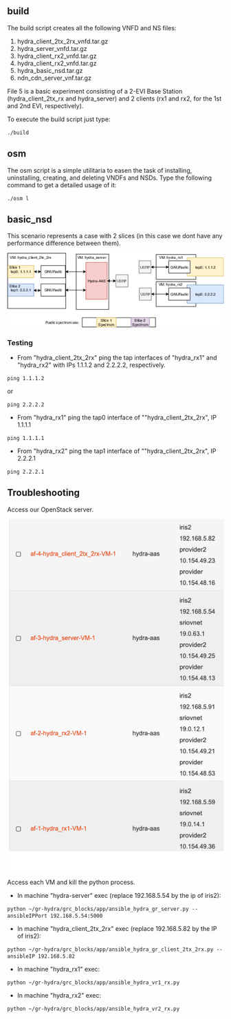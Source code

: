 
## build

The build script creates all the following VNFD and NS files:

1. hydra_client_2tx_2rx_vnfd.tar.gz
2. hydra_server_vnfd.tar.gz
3. hydra_client_rx2_vnfd.tar.gz
4. hydra_client_rx2_vnfd.tar.gz
5. hydra_basic_nsd.tar.gz
6. ndn_cdn_server_vnf.tar.gz

File 5 is a basic experiment consisting of a 2-EVI Base Station (hydra_client_2tx_rx and hydra_server) and 2 clients (rx1 and rx2, for the 1st and 2nd EVI, respectively).

To execute the build script just type:

```
./build
```

## osm

The osm script is a simple utilitaria to easen the task of installing, uninstalling, creating, and deleting VNDFs and NSDs.
Type the following command to get a detailed usage of it:
```
./osm l
```

## basic_nsd

This scenario represents a case with 2 slices (in this case we dont have any performance difference between them).


![The scenario is as follows:](figure/hydra_slice_ping_scheme.png)


### Testing

- From "hydra_client_2tx_2rx" ping  the tap interfaces of "hydra_rx1" and "hydra_rx2" with IPs 1.1.1.2 and 2.2.2.2, respectively.
```
ping 1.1.1.2
```
or
```
ping 2.2.2.2
```

- From "hydra_rx1" ping the tap0 interface of ""hydra_client_2tx_2rx", IP 1.1.1.1
```
ping 1.1.1.1
```


- From "hydra_rx2" ping the tap1 interface of ""hydra_client_2tx_2rx", IP 2.2.2.1
```
ping 2.2.2.1
```

## Troubleshooting

Access our OpenStack server. 

![You should see your VMs as shown below:](figure/vms_open_stack.png)


Access each VM and kill the python process.



* In machine "hydra-server" exec (replace 192.168.5.54 by the ip of iris2):
```
python ~/gr-hydra/grc_blocks/app/ansible_hydra_gr_server.py --ansibleIPPort 192.168.5.54:5000
```

* In machine "hydra_client_2tx_2rx" exec (replace 192.168.5.82 by the IP of iris2):
```
python ~/gr-hydra/grc_blocks/app/ansible_hydra_gr_client_2tx_2rx.py --ansibleIP 192.168.5.82
```

* In machine "hydra_rx1" exec:
```
python ~/gr-hydra/grc_blocks/app/ansible_hydra_vr1_rx.py
```

* In machine "hydra_rx2" exec:
```
python ~/gr-hydra/grc_blocks/app/ansible_hydra_vr2_rx.py
```
